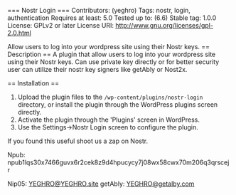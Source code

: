 === Nostr Login ===
Contributors: (yeghro)
Tags: nostr, login, authentication
Requires at least: 5.0
Tested up to: (6.6)
Stable tag: 1.0.0
License: GPLv2 or later
License URI: http://www.gnu.org/licenses/gpl-2.0.html

Allow users to log into your wordpress site using their Nostr keys.
== Description ==
A plugin that allow users to log into your wordpress site using their Nostr keys.  Can use private key directly or for better security user can utilize their nostr key signers like getAbly or Nost2x.

== Installation ==
1. Upload the plugin files to the `/wp-content/plugins/nostr-login` directory, or install the plugin through the WordPress plugins screen directly.
2. Activate the plugin through the 'Plugins' screen in WordPress.
3. Use the Settings->Nostr Login screen to configure the plugin.


If you found this useful shoot us a zap on Nostr.  

Npub: npub1lqs30x7466guvx6r2cek8z9d4hpucycy7j08wx58cwx70m206q3qrscejr

Nip05: YEGHRO@YEGHRO.site
getAbly: YEGHRO@getalby.com
